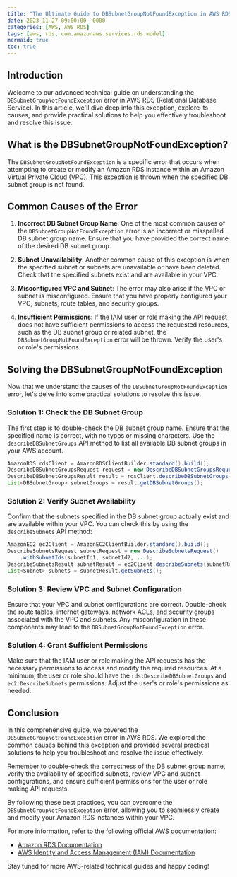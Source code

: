 ```yaml
---
title: "The Ultimate Guide to DBSubnetGroupNotFoundException in AWS RDS"
date: 2023-11-27 09:00:00 -0000
categories: [AWS, AWS RDS]
tags: [aws, rds, com.amazonaws.services.rds.model]
mermaid: true
toc: true
---
```



## Introduction

Welcome to our advanced technical guide on understanding the `DBSubnetGroupNotFoundException` error in AWS RDS (Relational Database Service). In this article, we'll dive deep into this exception, explore its causes, and provide practical solutions to help you effectively troubleshoot and resolve this issue.

## What is the DBSubnetGroupNotFoundException?

The `DBSubnetGroupNotFoundException` is a specific error that occurs when attempting to create or modify an Amazon RDS instance within an Amazon Virtual Private Cloud (VPC). This exception is thrown when the specified DB subnet group is not found.

## Common Causes of the Error

1. **Incorrect DB Subnet Group Name**: One of the most common causes of the `DBSubnetGroupNotFoundException` error is an incorrect or misspelled DB subnet group name. Ensure that you have provided the correct name of the desired DB subnet group.

2. **Subnet Unavailability**: Another common cause of this exception is when the specified subnet or subnets are unavailable or have been deleted. Check that the specified subnets exist and are available in your VPC.

3. **Misconfigured VPC and Subnet**: The error may also arise if the VPC or subnet is misconfigured. Ensure that you have properly configured your VPC, subnets, route tables, and security groups.

4. **Insufficient Permissions**: If the IAM user or role making the API request does not have sufficient permissions to access the requested resources, such as the DB subnet group or related subnet, the `DBSubnetGroupNotFoundException` error will be thrown. Verify the user's or role's permissions.

## Solving the DBSubnetGroupNotFoundException

Now that we understand the causes of the `DBSubnetGroupNotFoundException` error, let's delve into some practical solutions to resolve this issue.

### Solution 1: Check the DB Subnet Group

The first step is to double-check the DB subnet group name. Ensure that the specified name is correct, with no typos or missing characters. Use the `describeDBSubnetGroups` API method to list all available DB subnet groups in your AWS account.

```java
AmazonRDS rdsClient = AmazonRDSClientBuilder.standard().build();
DescribeDBSubnetGroupsRequest request = new DescribeDBSubnetGroupsRequest();
DescribeDBSubnetGroupsResult result = rdsClient.describeDBSubnetGroups(request);
List<DBSubnetGroup> subnetGroups = result.getDBSubnetGroups();
```

### Solution 2: Verify Subnet Availability

Confirm that the subnets specified in the DB subnet group actually exist and are available within your VPC. You can check this by using the `describeSubnets` API method:

```java
AmazonEC2 ec2Client = AmazonEC2ClientBuilder.standard().build();
DescribeSubnetsRequest subnetRequest = new DescribeSubnetsRequest()
    .withSubnetIds(subnetId1, subnetId2, ...);
DescribeSubnetsResult subnetResult = ec2Client.describeSubnets(subnetRequest);
List<Subnet> subnets = subnetResult.getSubnets();
```

### Solution 3: Review VPC and Subnet Configuration

Ensure that your VPC and subnet configurations are correct. Double-check the route tables, internet gateways, network ACLs, and security groups associated with the VPC and subnets. Any misconfiguration in these components may lead to the `DBSubnetGroupNotFoundException` error.

### Solution 4: Grant Sufficient Permissions

Make sure that the IAM user or role making the API requests has the necessary permissions to access and modify the required resources. At a minimum, the user or role should have the `rds:DescribeDBSubnetGroups` and `ec2:DescribeSubnets` permissions. Adjust the user's or role's permissions as needed.

## Conclusion

In this comprehensive guide, we covered the `DBSubnetGroupNotFoundException` error in AWS RDS. We explored the common causes behind this exception and provided several practical solutions to help you troubleshoot and resolve the issue effectively.

Remember to double-check the correctness of the DB subnet group name, verify the availability of specified subnets, review VPC and subnet configurations, and ensure sufficient permissions for the user or role making API requests.

By following these best practices, you can overcome the `DBSubnetGroupNotFoundException` error, allowing you to seamlessly create and modify your Amazon RDS instances within your VPC.

For more information, refer to the following official AWS documentation:
- [Amazon RDS Documentation](https://docs.aws.amazon.com/AmazonRDS/latest/UserGuide/Welcome.html)
- [AWS Identity and Access Management (IAM) Documentation](https://docs.aws.amazon.com/IAM/latest/UserGuide/introduction.html)

Stay tuned for more AWS-related technical guides and happy coding!

